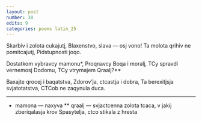 ```yaml
---
layout: post
number: 38
edits: 9
categories: poems latin_25
---
```


Skarbiv i zolota cukajutj,
Blaxenstvo, slava — osj vono! 
Ta molota qrihiv ne pomitcajutj, 
Pidstupnosti joqo.

Dostatkom vybravcy mamonu*,
Proqnavcy Boqa i moralj, 
TCy spravdi vernemosj Dodomu,
TCy vtrymajem Qraalj?**

Baxajte qrocej i baqatstva,
Zdorov’ja, ctcastja i dobra,
Ta berexitjsja svjatotatstva,
CTCob ne zaqynula duca.
____________________
* mamona — naxyva 
** qraalj — svjactcenna zolota tcaca, v jakij zberiqalasja krov Spasytelja, ctco stikala z hresta
